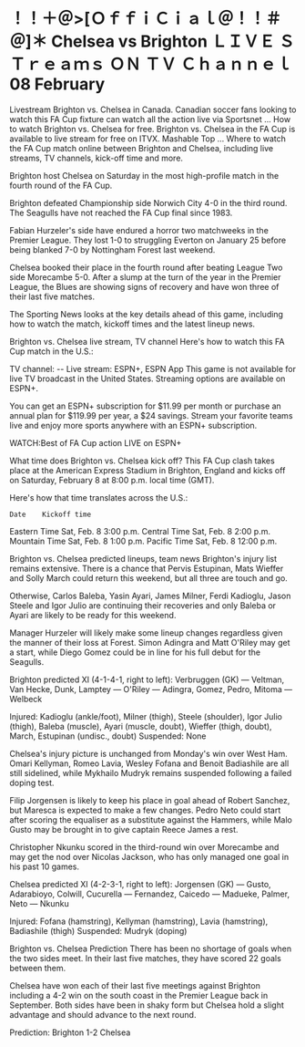 # ！！＋＠>[ＯｆｆｉＣｉａｌ＠！！＃＠]＊ Chelsea vs Brighton ＬＩＶＥ ＳＴｒｅａｍｓ ＯＮ ＴＶ Ｃｈａｎｎｅｌ 08 February

Livestream Brighton vs. Chelsea in Canada. Canadian soccer fans looking to watch this FA Cup fixture can watch all the action live via Sportsnet ... How to watch Brighton vs. Chelsea for free. Brighton vs. Chelsea in the FA Cup is available to live stream for free on ITVX. Mashable Top ... Where to watch the FA Cup match online between Brighton and Chelsea, including live streams, TV channels, kick-off time and more.

Brighton host Chelsea on Saturday in the most high-profile match in the fourth round of the FA Cup.

Brighton defeated Championship side Norwich City 4-0 in the third round. The Seagulls have not reached the FA Cup final since 1983.

Fabian Hurzeler's side have endured a horror two matchweeks in the Premier League. They lost 1-0 to struggling Everton on January 25 before being blanked 7-0 by Nottingham Forest last weekend.

Chelsea booked their place in the fourth round after beating League Two side Morecambe 5-0. After a slump at the turn of the year in the Premier League, the Blues are showing signs of recovery and have won three of their last five matches.

The Sporting News looks at the key details ahead of this game, including how to watch the match, kickoff times and the latest lineup news.

Brighton vs. Chelsea live stream, TV channel
Here's how to watch this FA Cup match in the U.S.:

TV channel: --
Live stream: ESPN+, ESPN App 
This game is not available for live TV broadcast in the United States. Streaming options are available on ESPN+. 

You can get an ESPN+ subscription for $11.99 per month or purchase an annual plan for $119.99 per year, a $24 savings. Stream your favorite teams live and enjoy more sports anywhere with an ESPN+ subscription.

WATCH:Best of FA Cup action LIVE on ESPN+

What time does Brighton vs. Chelsea kick off?
This FA Cup clash takes place at the American Express Stadium in Brighton, England and kicks off on Saturday, February 8 at 8:00 p.m. local time (GMT).

Here's how that time translates across the U.S.:

 	Date	Kickoff time
Eastern Time	Sat, Feb. 8	3:00 p.m.
Central Time	Sat, Feb. 8	2:00 p.m.
Mountain Time	Sat, Feb. 8	1:00 p.m.
Pacific Time	Sat, Feb. 8	12:00 p.m.

Brighton vs. Chelsea predicted lineups, team news
Brighton's injury list remains extensive. There is a chance that Pervis Estupinan, Mats Wieffer and Solly March could return this weekend, but all three are touch and go.

Otherwise, Carlos Baleba, Yasin Ayari, James Milner, Ferdi Kadioglu, Jason Steele and Igor Julio are continuing their recoveries and only Baleba or Ayari are likely to be ready for this weekend.

Manager Hurzeler will likely make some lineup changes regardless given the manner of their loss at Forest. Simon Adingra and Matt O'Riley may get a start, while Diego Gomez could be in line for his full debut for the Seagulls.

Brighton predicted XI (4-1-4-1, right to left): Verbruggen (GK) — Veltman, Van Hecke, Dunk, Lamptey — O'Riley — Adingra, Gomez, Pedro, Mitoma — Welbeck

Injured: Kadioglu (ankle/foot), Milner (thigh), Steele (shoulder), Igor Julio (thigh), Baleba (muscle), Ayari (muscle, doubt), Wieffer (thigh, doubt), March, Estupinan (undisc., doubt)
Suspended: None

Chelsea's injury picture is unchanged from Monday's win over West Ham. Omari Kellyman, Romeo Lavia, Wesley Fofana and Benoit Badiashile are all still sidelined, while Mykhailo Mudryk remains suspended following a failed doping test.

Filip Jorgensen is likely to keep his place in goal ahead of Robert Sanchez, but Maresca is expected to make a few changes. Pedro Neto could start after scoring the equaliser as a substitute against the Hammers, while Malo Gusto may be brought in to give captain Reece James a rest.

Christopher Nkunku scored in the third-round win over Morecambe and may get the nod over Nicolas Jackson, who has only managed one goal in his past 10 games.

Chelsea predicted XI (4-2-3-1, right to left): Jorgensen (GK) — Gusto, Adarabioyo, Colwill, Cucurella — Fernandez, Caicedo — Madueke, Palmer, Neto — Nkunku

Injured: Fofana (hamstring), Kellyman (hamstring), Lavia (hamstring), Badiashile (thigh)
Suspended: Mudryk (doping)

Brighton vs. Chelsea Prediction 
There has been no shortage of goals when the two sides meet. In their last five matches, they have scored 22 goals between them.

Chelsea have won each of their last five meetings against Brighton including a 4-2 win on the south coast in the Premier League back in September. Both sides have been in shaky form but Chelsea hold a slight advantage and should advance to the next round.

Prediction: Brighton 1-2 Chelsea
